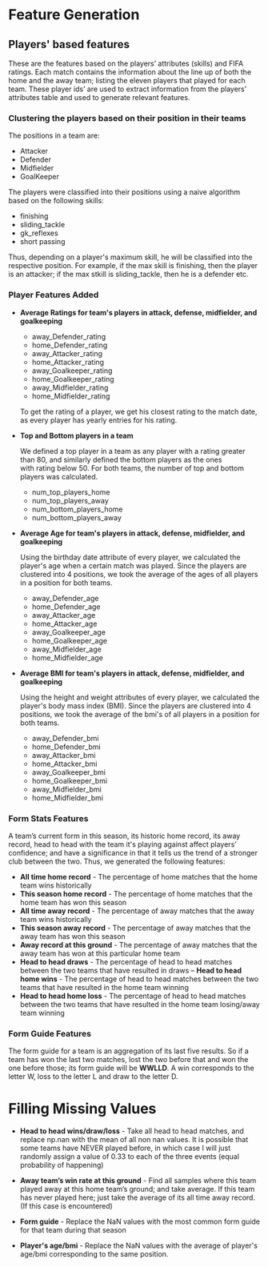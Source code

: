 # Feature Generation

## Players' based features

These are the features based on the players’ attributes (skills) and FIFA ratings. Each match contains the information about the line up of both the home and the away team; listing the eleven players that played for each team. These player ids’ are used to extract information from the players’ attributes table and used to generate
relevant features.

### Clustering the players based on their position in their teams 

The positions in a team are:
- Attacker
- Defender
- Midfielder
- GoalKeeper

The players were classified into their positions using a naive algorithm based on the following skills:
- finishing
- sliding_tackle
- gk_reflexes
- short passing

Thus, depending on a player's maximum skill, he will be classified into the respective position. For example, if the max skill is finishing, then the player is an attacker; if the max stkill is sliding_tackle, then he is a defender etc.

### Player Features Added 

- **Average Ratings for team's players in attack, defense, midfielder, and goalkeeping**

  - away_Defender_rating
  - home_Defender_rating
  - away_Attacker_rating
  - home_Attacker_rating
  - away_Goalkeeper_rating
  - home_Goalkeeper_rating
  - away_Midfielder_rating
  - home_Midfielder_rating
  
  To get the rating of a player, we get his closest rating to the match date, as every player has yearly entries for his rating.

- **Top and Bottom players in a team** 

  We defined a top player in a team as any player with a rating greater than 80, and similarly defined the bottom players as the ones  
  with rating below 50. For both teams, the number of top and bottom players was calculated.
  
  - num_top_players_home
  - num_top_players_away
  - num_bottom_players_home
  - num_bottom_players_away
  
- **Average Age for team's players in attack, defense, midfielder, and goalkeeping**

  Using the birthday date attribute of every player, we calculated the player's age when a certain match was played. Since the players
  are clustered into 4 positions, we took the average of the ages of all players in a position for both teams.

  - away_Defender_age
  - home_Defender_age
  - away_Attacker_age
  - home_Attacker_age
  - away_Goalkeeper_age
  - home_Goalkeeper_age
  - away_Midfielder_age
  - home_Midfielder_age
  
- **Average BMI for team's players in attack, defense, midfielder, and goalkeeping**

  Using the height and weight attributes of every player, we calculated the player's body mass index (BMI). Since the players are
  clustered into 4 positions, we took the average of the bmi's of all players in a position for both teams.

  - away_Defender_bmi
  - home_Defender_bmi
  - away_Attacker_bmi
  - home_Attacker_bmi
  - away_Goalkeeper_bmi
  - home_Goalkeeper_bmi
  - away_Midfielder_bmi
  - home_Midfielder_bmi

### Form Stats Features

A team’s current form in this season, its historic home record, its away record, head to head with the team it's playing against affect players’ confidence; and have a significance in that it tells us the trend of a stronger club between the two. Thus, we generated the following features:

- **All time home record** - The percentage of home matches that the home team wins historically
- **This season home record** - The percentage of home matches that the home team has won this season
- **All time away record** - The percentage of away matches that the away team wins historically
- **This season away record** - The percentage of away matches that the away team has won this season
- **Away record at this ground** - The percentage of away matches that the away team has won at this particular home team
- **Head to head draws** - The percentage of head to head matches between the two teams that have resulted in draws
– **Head to head home wins** - The percentage of head to head matches between the two teams that have resulted in the home team winning
- **Head to head home loss** - The percentage of head to head matches between the two teams that have resulted in the home team losing/away team winning

### Form Guide Features

The form guide for a team is an aggregation of its last five results. So if a team has won the last two matches, lost the two before that and won
the one before those; its form guide will be **WWLLD**. A win corresponds to the letter W, loss to the letter L and draw to the letter D.

# Filling Missing Values

- **Head to head wins/draw/loss** - Take all head to head matches, and replace np.nan with the mean of all non nan values. It is possible that some teams have NEVER played before, in which case I will just randomly assign a value of 0.33 to each of the three events (equal probability of happening)

- **Away team’s win rate at this ground** - Find all samples where this team played away at this home team’s ground; and take average. If this team has never played here; just take the average of its all time away record. (If this case is encountered)

- **Form guide** - Replace the NaN values with the most common form guide for that team during that season

- **Player's age/bmi** - Replace the NaN values with  the average of player's age/bmi corresponding to the same position. 






